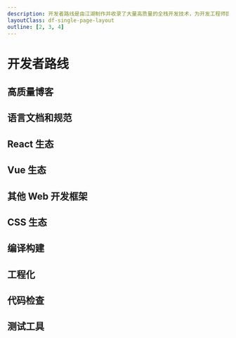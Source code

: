 ```yaml
---
description: 开发者路线是由江湖制作并收录了大量高质量的全栈开发技术，为开发工程师提供最简单、便捷的设计与编程服务
layoutClass: df-single-page-layout
outline: [2, 3, 4]
---
```


<script setup>
import DfNavRoadmapLatest from './components/df-nav/DfNavRoadmapLatest.vue'
import DfNavRoadmap from './components/df-nav/DfNavRoadmap.vue'

import { BLOG_DATA } from './components/df-nav/df-blog-data.ts'
import { LANGUAGE_RULE_DATA } from './components/df-nav/df-language-rule-data.ts'
import { REACT_DATA } from './components/df-nav/df-react-data.ts'
import { VUE_DATA } from './components/df-nav/df-vue-data.ts'
import { OTHER_WEB_FRAMEWORK_DATA } from './components/df-nav/df-other-framework-data.ts'
import { CSS_DATA } from './components/df-nav/df-css-data.ts'
import { COMPILE_BUILD_DATA } from './components/df-nav/df-compile-build-data.ts'
import { ENGINEERING_DATA } from './components/df-nav/df-engineering-data.ts'
import { CODE_LINT_DATA } from './components/df-nav/df-code-lint-data.ts'
import { TEST_DATA } from './components/df-nav/df-test-data.ts'
</script>

# 开发者路线

<DfNavRoadmapLatest />

## 高质量博客

<DfNavRoadmap v-bind:data="BLOG_DATA" />

## 语言文档和规范

<DfNavRoadmap v-bind:data="LANGUAGE_RULE_DATA" />

## React 生态

<DfNavRoadmap v-bind:data="REACT_DATA" />

## Vue 生态

<DfNavRoadmap v-bind:data="VUE_DATA" />

## 其他 Web 开发框架

<DfNavRoadmap v-bind:data="OTHER_WEB_FRAMEWORK_DATA" />

## CSS 生态

<DfNavRoadmap v-bind:data="CSS_DATA" />

## 编译构建

<DfNavRoadmap v-bind:data="COMPILE_BUILD_DATA" />

## 工程化

<DfNavRoadmap v-bind:data="ENGINEERING_DATA" />

## 代码检查

<DfNavRoadmap v-bind:data="CODE_LINT_DATA" />

## 测试工具

<DfNavRoadmap v-bind:data="TEST_DATA" />
